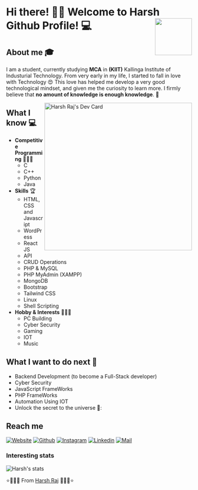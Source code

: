 # Hi there! 👋🏻 Welcome to Harsh Github Profile! 💻 <img align="right" src="https://camo.githubusercontent.com/3b7c592ede97b6138ffd4b1cc1541c2f3b11fd39/687474703a2f2f33312e6d656469612e74756d626c722e636f6d2f31376665613932306666333665663466356238373764353231366137616164392f74756d626c725f6d6f39786a65387a5a34317163626975666f315f313238302e676966" height="100px" width ="100px">





## About me :mortar_board:
I am a student, currently studying <b>MCA</b> in <b>(KIIT)</b> Kallinga Institute of Industurial Technology. From very early in my life, I started to fall in love with Technology 😍 This love has helped me develop a very good technological mindset, and given me the curiosity to learn more. I firmly believe that **no amount of knowledge is enough knowledge**. 🧠

<a href="https://app.daily.dev/harshraj" ><img align="right" src="https://api.daily.dev/devcards/6a97ec6045764070844981cfd6d8994c.png?r=owb" width="400" alt="Harsh Raj's Dev Card"/></a>
## What I know :computer:
- **Competitive Programming** 👨🏻‍💻
	- C
	- C++
	- Python 
	- Java
- **Skills** 🏆
	- HTML, CSS and Javascript 
	- WordPress
	- React JS
	- API
	- CRUD Operations
	- PHP & MySQL
	- PHP MyAdmin (XAMPP)
	- MongoDB
	- Bootstrap
	- Tailwind CSS
	- Linux
	- Shell Scripting
- **Hobby & Interests** 🏃🏻‍♂️
	- PC Building
	- Cyber Security 
	- Gaming 
	- IOT
	- Music

## What I want to do next :thinking:
- Backend Development (to become a Full-Stack developer)
- Cyber Security 
- JavaScript FrameWorks 
- PHP FrameWorks
- Automation Using IOT
- Unlock the secret to the universe 🤣:

## Reach me 
<a href="https://harshraj.site/"><img alt="Website" src="https://img.shields.io/badge/Website-www-harshraj.site-blue?style=flat-square&logo=google-chrome"></a>
[![Github](https://img.shields.io/github/followers/Harshraj9812?label=Follow&style=social)](https://github.com/Harshraj9812)
[![Instagram](https://img.shields.io/badge/-@harsh.raj.2807-red?style=flat-square&logo=instagram&logoColor=white&link=https://www.instagram.com/harsh.raj.2807_/)](https://www.instagram.com/harsh.raj.2807)
[![Linkedin](https://img.shields.io/badge/-Harsh%20Raj-blue?style=flat-square&logo=linkedin&logoColor=white&link=https://www.linkedin.com/in/harsh-raj-b5a872104/)](https://www.linkedin.com/in/harsh-raj-b5a872104/)
[![Mail](https://img.shields.io/badge/-harshraj9812@gmail.com-gray?style=flat-square&logo=gmail&logoColor=red&link=https://mail.google.com/mail/u/0/#inbox?compose=DmwnWrRtsNRkWNpNDHHlHKBNtSDLctVXzsqbsmbDDklMtPhHmHMhvXvSprpQlxTlWgNkLdSlbfqL)](mailto:harshraj9812@gmail.com)


### Interesting stats
![Harsh's stats](https://github-readme-stats.vercel.app/api?username=Harshraj9812&show_icons=true)

⭐️🌟🌟🌟 From [Harsh Raj](https://github.com/Harshraj9812) 🌟🌟🌟⭐ 
